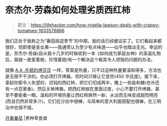 # 奈杰尔·劳森如何处理劣质西红柿

> 原文：<https://lifehacker.com/how-nigella-lawson-deals-with-crappy-tomatoes-1833578886>

我们正处于我称之为“番茄挑逗季节”的中期，我的话已经被证实了。它们看起来都很好，但即使是圣女果——我通常认为至少有点味道——似乎也暗淡无光。幸运的是，奈杰尔·劳森(自从我十几岁的时候收到一本《如何成为家庭女神》的圣诞礼物后，我就一直爱着她，珍惜着她)有一个解决这个极其令人烦恼的问题的办法。



就像 [A.A .牛顿的烤莎莎](https://lifehacker.com/turn-sad-winter-tomatoes-into-delicious-roasted-salsa-1833380599) 一样，答案是热量，只不过这种热量要温和得多，方法也是无限不干涉的。你必须打开烤箱，但时间只够让它变热(450 华氏度)。接下来，拿起你那令人失望的、迟钝的西红柿，把它们切成两半，撒上一些盐和糖(也许还有一点百里香)，然后关掉烤箱，把西红柿放在里面过夜，小心不要打开烤箱，甚至不要偷看一眼。温和的环境热量让西红柿焕然一新，从淡而无味变成甜而明亮(而且仍然非常多汁)。它们在沙拉中很棒，与简单的意大利面搭配也很棒，在三明治中也很不错。

[月晕番茄](https://www.nigella.com/recipes/moonblush-tomatoes) |黑种草食谱